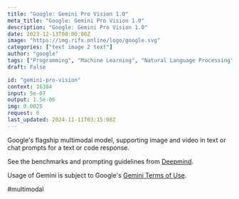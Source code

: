 ```yaml
---
title: "Google: Gemini Pro Vision 1.0"
meta_title: "Google: Gemini Pro Vision 1.0"
description: "Google: Gemini Pro Vision 1.0"
date: 2023-12-13T00:00:00Z
image: "https://img.rifx.online/logo/google.svg"
categories: ["text image 2 text"]
author: "google"
tags: ["Programming", "Machine Learning", "Natural Language Processing", "Computer Vision", "Generative AI"]
draft: False

id: "gemini-pro-vision"
context: 16384
input: 5e-07
output: 1.5e-06
img: 0.0025
request: 0
last_updated: 2024-11-11T03:15:08Z
---
```


Google's flagship multimodal model, supporting image and video in text or chat prompts for a text or code response.

See the benchmarks and prompting guidelines from [Deepmind](https://deepmind.google/technologies/gemini/).

Usage of Gemini is subject to Google's [Gemini Terms of Use](https://ai.google.dev/terms).

#multimodal

